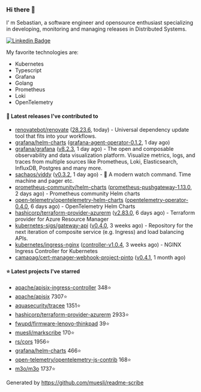### Hi there 👋

I’ m Sebastian, a software engineer and opensource enthusiast specializing in developing, monitoring and managing releases in Distributed Systems.

[![Linkedin Badge](https://img.shields.io/badge/-LinkedIn-blue?style=flat&logo=Linkedin&logoColor=white&link=https://www.linkedin.com/in/sebastian-poxhofer/)](https://www.linkedin.com/in/sebastian-poxhofer/)

My favorite technologies are:
 - Kubernetes
 - Typescript
 - Grafana
 - Golang
 - Prometheus
 - Loki
 - OpenTelemetry




#### 🚀 Latest releases I've contributed to

- [renovatebot/renovate](https://github.com/renovatebot/renovate) ([28.23.6](https://github.com/renovatebot/renovate/releases/tag/28.23.6), today) - Universal dependency update tool that fits into your workflows.
- [grafana/helm-charts](https://github.com/grafana/helm-charts) ([grafana-agent-operator-0.1.2](https://github.com/grafana/helm-charts/releases/tag/grafana-agent-operator-0.1.2), 1 day ago)
- [grafana/grafana](https://github.com/grafana/grafana) ([v8.2.3](https://github.com/grafana/grafana/releases/tag/v8.2.3), 1 day ago) - The open and composable observability and data visualization platform. Visualize metrics, logs, and traces from multiple sources like Prometheus, Loki, Elasticsearch, InfluxDB, Postgres and many more. 
- [sachaos/viddy](https://github.com/sachaos/viddy) ([v0.3.2](https://github.com/sachaos/viddy/releases/tag/v0.3.2), 1 day ago) - 👀 A modern watch command. Time machine and pager etc.
- [prometheus-community/helm-charts](https://github.com/prometheus-community/helm-charts) ([prometheus-pushgateway-1.13.0](https://github.com/prometheus-community/helm-charts/releases/tag/prometheus-pushgateway-1.13.0), 2 days ago) - Prometheus community Helm charts
- [open-telemetry/opentelemetry-helm-charts](https://github.com/open-telemetry/opentelemetry-helm-charts) ([opentelemetry-operator-0.4.0](https://github.com/open-telemetry/opentelemetry-helm-charts/releases/tag/opentelemetry-operator-0.4.0), 6 days ago) - OpenTelemetry Helm Charts
- [hashicorp/terraform-provider-azurerm](https://github.com/hashicorp/terraform-provider-azurerm) ([v2.83.0](https://github.com/hashicorp/terraform-provider-azurerm/releases/tag/v2.83.0), 6 days ago) - Terraform provider for Azure Resource Manager
- [kubernetes-sigs/gateway-api](https://github.com/kubernetes-sigs/gateway-api) ([v0.4.0](https://github.com/kubernetes-sigs/gateway-api/releases/tag/v0.4.0), 3 weeks ago) - Repository for the next iteration of composite service (e.g. Ingress) and load balancing APIs.
- [kubernetes/ingress-nginx](https://github.com/kubernetes/ingress-nginx) ([controller-v1.0.4](https://github.com/kubernetes/ingress-nginx/releases/tag/controller-v1.0.4), 3 weeks ago) - NGINX Ingress Controller for Kubernetes
- [camaoag/cert-manager-webhook-project-pinto](https://github.com/camaoag/cert-manager-webhook-project-pinto) ([v0.4.1](https://github.com/camaoag/cert-manager-webhook-project-pinto/releases/tag/v0.4.1), 1 month ago)

#### ⭐ Latest projects I've starred

- [apache/apisix-ingress-controller](https://github.com/apache/apisix-ingress-controller}) 348⭐
- [apache/apisix](https://github.com/apache/apisix}) 7307⭐
- [aquasecurity/tracee](https://github.com/aquasecurity/tracee}) 1351⭐
- [hashicorp/terraform-provider-azurerm](https://github.com/hashicorp/terraform-provider-azurerm}) 2933⭐
- [fwupd/firmware-lenovo-thinkpad](https://github.com/fwupd/firmware-lenovo-thinkpad}) 39⭐
- [muesli/markscribe](https://github.com/muesli/markscribe}) 170⭐
- [rs/cors](https://github.com/rs/cors}) 1956⭐
- [grafana/helm-charts](https://github.com/grafana/helm-charts}) 466⭐
- [open-telemetry/opentelemetry-js-contrib](https://github.com/open-telemetry/opentelemetry-js-contrib}) 168⭐
- [m3o/m3o](https://github.com/m3o/m3o}) 1737⭐



Generated by https://github.com/muesli/readme-scribe
